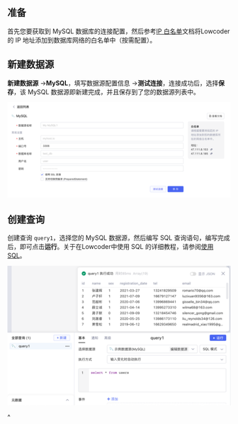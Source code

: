 ## 准备

首先您要获取到 MySQL 数据库的连接配置，然后参考[IP 白名单](../ip-allowlist.md)文档将Lowcoder的 IP 地址添加到数据库网络的白名单中（按需配置）。

## 新建数据源

**新建数据源** -> ​**MySQL**​，填写数据源配置信息 -> ​**测试连接**​，连接成功后，选择​**保存**​，该 MySQL 数据源即新建完成，并且保存到了您的数据源列表中。

![](../assets/mysql-1-20231002172758-uufbdtt.png)​

## 创建查询

创建查询 `query1`​，选择您的 MySQL 数据源，然后编写 SQL 查询语句，编写完成后，即可点击​**运行**​。关于在Lowcoder中使用 SQL 的详细教程，请参阅[使用 SQL](../using-sql.md)。

![](../assets/mysql-2-20231002172758-g2g0ktr.png)​

^
